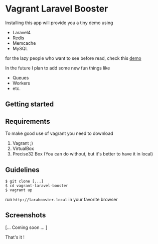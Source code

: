 # Vagrant Laravel Booster

Installing this app will provide you a tiny demo using

* Laravel4 
* Redis
* Memcache
* MySQL

for the lazy people who want to see before read, check this [demo](http://larabooster.io)

In the future I plan to add some new fun things like

* Queues
* Workers
* etc.

## Getting started

Requirements
------------

To make good use of vagrant you need to download

1. Vagrant ;)
2. VirtualBox
3. Precise32 Box (You can do without, but it's better to have it in local)

Guidelines
----------

```
$ git clone [...]
$ cd vagrant-laravel-booster
$ vagrant up
```

run `http://larabooster.local` in your favorite browser

Screenshots
-----------

[... Coming soon ... ]

That's it !
